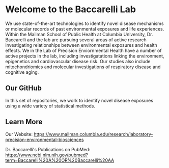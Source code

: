 # Welcome to the Baccarelli Lab
We use state-of-the-art technologies to identify novel disease mechanisms or molecular records of past environmental exposures and life experiences. Within the Mailman School of Public Health at Columbia University, Dr. Baccarelli and the lab are pursuing several areas of active research investigating relationships between environmental exposures and health effects. We in the Lab of Precision Enviornmental Health have a number of active projects in the lab, including investigatations linking the environment, epigenetics and cardiovascular disease risk. Our studies also include mitochondriomics and molecular investigations of respiratory disease and cognitive aging. 

## Our GitHub
In this set of repositories, we work to identify novel disease exposures using a wide variety of statistical methods.

## Learn More 
Our Website: https://www.mailman.columbia.edu/research/laboratory-precision-environmental-biosciences 

Dr. Baccarelli's Publications on PubMed: https://www.ncbi.nlm.nih.gov/pubmed?term=Baccarelli%20A%20OR%20Baccarelli%20AA
